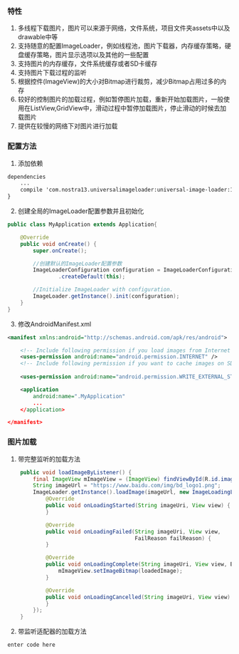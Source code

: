### 特性

 1. 多线程下载图片，图片可以来源于网络，文件系统，项目文件夹assets中以及drawable中等
 2. 支持随意的配置ImageLoader，例如线程池，图片下载器，内存缓存策略，硬盘缓存策略，图片显示选项以及其他的一些配置
 3. 支持图片的内存缓存，文件系统缓存或者SD卡缓存
 4. 支持图片下载过程的监听
 5. 根据控件(ImageView)的大小对Bitmap进行裁剪，减少Bitmap占用过多的内存
 6. 较好的控制图片的加载过程，例如暂停图片加载，重新开始加载图片，一般使用在ListView,GridView中，滑动过程中暂停加载图片，停止滑动的时候去加载图片
 7. 提供在较慢的网络下对图片进行加载
 
 ### 配置方法
 
1. 添加依赖

``` xml
dependencies 
    ...
    compile 'com.nostra13.universalimageloader:universal-image-loader:1.9.5'
}
```

2. 创建全局的ImageLoader配置参数并且初始化

``` java
public class MyApplication extends Application{

    @Override
    public void onCreate() {
        super.onCreate();

        //创建默认的ImageLoader配置参数
        ImageLoaderConfiguration configuration = ImageLoaderConfiguration
                .createDefault(this);

        //Initialize ImageLoader with configuration.
        ImageLoader.getInstance().init(configuration);
    }
}
```

3. 修改AndroidManifest.xml

``` xml
<manifest xmlns:android="http://schemas.android.com/apk/res/android">

    <!-- Include following permission if you load images from Internet -->
    <uses-permission android:name="android.permission.INTERNET" />
    <!-- Include following permission if you want to cache images on SD card -->
	
    <uses-permission android:name="android.permission.WRITE_EXTERNAL_STORAGE" />

    <application
        android:name=".MyApplication"
		...
    </application>

</manifest>
```

 ### 图片加载
 
 1. 带完整监听的加载方法
 
``` java
    public void loadImageByListener() {
        final ImageView mImageView = (ImageView) findViewById(R.id.image);
        String imageUrl = "https://www.baidu.com/img/bd_logo1.png";
        ImageLoader.getInstance().loadImage(imageUrl, new ImageLoadingListener() {
            @Override
            public void onLoadingStarted(String imageUri, View view) {
            }

            @Override
            public void onLoadingFailed(String imageUri, View view,
                                        FailReason failReason) {
            }

            @Override
            public void onLoadingComplete(String imageUri, View view, Bitmap loadedImage) {
                mImageView.setImageBitmap(loadedImage);
            }

            @Override
            public void onLoadingCancelled(String imageUri, View view) {
            }
        });
    }
```

 2. 带监听适配器的加载方法
 
``` stylus
enter code here
```


 